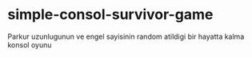 # simple-consol-survivor-game
Parkur uzunlugunun ve engel sayisinin random atildigi bir hayatta kalma konsol oyunu
